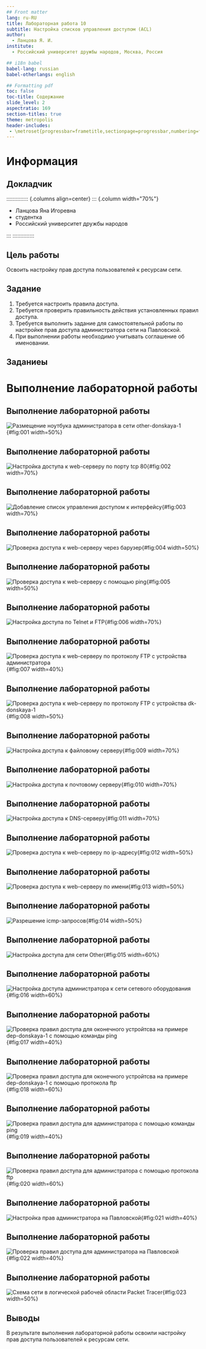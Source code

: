 ```yaml
---
## Front matter
lang: ru-RU
title: Лабораторная работа 10
subtitle: Настройка списков управления доступом (ACL)
author:
  - Ланцова Я. И.
institute:
  - Российский университет дружбы народов, Москва, Россия

## i18n babel
babel-lang: russian
babel-otherlangs: english

## Formatting pdf
toc: false
toc-title: Содержание
slide_level: 2
aspectratio: 169
section-titles: true
theme: metropolis
header-includes:
 - \metroset{progressbar=frametitle,sectionpage=progressbar,numbering=fraction}
---
```


# Информация

## Докладчик

:::::::::::::: {.columns align=center}
::: {.column width="70%"}

  * Ланцова Яна Игоревна
  * студентка
  * Российский университет дружбы народов

:::
::::::::::::::

## Цель работы

Освоить настройку прав доступа пользователей к ресурсам сети.

## Задание

1. Требуется настроить правила доступа.
2. Требуется проверить правильность действия установленных правил доступа.
3. Требуется выполнить задание для самостоятельной работы по настройке прав доступа администратора сети на Павловской.
4. При выполнении работы необходимо учитывать соглашение об именовании.
  
  ## Заданиеы

# Выполнение лабораторной работы

## Выполнение лабораторной работы

![Размещение ноутбука администратора в сети other-donskaya-1](image/1.png){#fig:001 width=50%}

## Выполнение лабораторной работы

![Настройка доступа к web-серверу по порту tcp 80](image/2.png){#fig:002 width=70%}

## Выполнение лабораторной работы

![Добавление список управления доступом к интерфейсу](image/3.png){#fig:003 width=70%}

## Выполнение лабораторной работы

![Проверка доступа к web-серверу через барузер](image/4.png){#fig:004 width=50%}

## Выполнение лабораторной работы

![Проверка доступа к web-серверу с помощью `ping`](image/5.png){#fig:005 width=50%}

## Выполнение лабораторной работы

![Настройка доступа по Telnet и FTP](image/6.png){#fig:006 width=70%}

## Выполнение лабораторной работы

![Проверка доступа к web-серверу по протоколу FTP с устройства администратора](image/7.png){#fig:007 width=40%}

## Выполнение лабораторной работы

![Проверка доступа к web-серверу по протоколу FTP с устройства dk-donskaya-1](image/8.png){#fig:008 width=50%}

## Выполнение лабораторной работы

![Настройка доступа к файловому серверу](image/9.png){#fig:009 width=70%}

## Выполнение лабораторной работы

![Настройка доступа к почтовому серверу](image/10.png){#fig:010 width=70%}

## Выполнение лабораторной работы

![Настройка доступа к DNS-серверу](image/11.png){#fig:011 width=70%}

## Выполнение лабораторной работы

![Проверка доступа к web-серверу по ip-адресу](image/12.png){#fig:012 width=50%}

## Выполнение лабораторной работы

![Проверка доступа к web-серверу по имени](image/13.png){#fig:013 width=50%}

## Выполнение лабораторной работы

![Разрешение icmp-запросов](image/14.png){#fig:014 width=50%}

## Выполнение лабораторной работы

![Настройка доступа для сети Other](image/15.png){#fig:015 width=60%}

## Выполнение лабораторной работы

![Настройка доступа администратора к сети сетевого оборудования](image/16.png){#fig:016 width=60%}

## Выполнение лабораторной работы

![Проверка правил доступа для оконечного устройтсва на примере dep-donskaya-1 с помощью команды `ping`](image/17.png){#fig:017 width=40%}

## Выполнение лабораторной работы

![Проверка правил доступа для оконечного устройтсва на примере dep-donskaya-1 с помощью протокола `ftp`](image/18.png){#fig:018 width=60%}

## Выполнение лабораторной работы

![Проверка правил доступа для администратора с помощью команды `ping`](image/19.png){#fig:019 width=40%}

## Выполнение лабораторной работы

![Проверка правил доступа для администратора с помощью протокола `ftp`](image/20.png){#fig:020 width=60%}

## Выполнение лабораторной работы

![Настройка прав администратора на Павловской](image/21.png){#fig:021 width=40%}

## Выполнение лабораторной работы

![Проверка правил доступа для администратора на Павловской](image/22.png){#fig:022 width=40%}

## Выполнение лабораторной работы

![Схема сети в логической рабочей области Packet Tracer](image/23.png){#fig:023 width=50%}

## Выводы

В результате выполнения лабораторной работы освоили настройку прав доступа пользователей к ресурсам сети.
